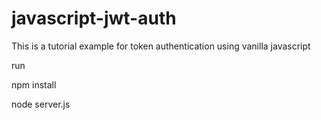 # javascript-jwt-auth
This is a tutorial example for token authentication using vanilla javascript

run

npm install

node server.js
